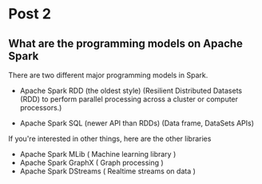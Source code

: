 # Post 2

## What are the programming models on Apache Spark

There are two different major programming models in Spark.

- Apache Spark RDD (the oldest style) (Resilient Distributed Datasets (RDD) to perform parallel processing across a cluster or computer processors.) 

- Apache Spark SQL (newer API than RDDs) (Data frame, DataSets APIs)

If you're interested in other things, here are the other libraries

- Apache Spark MLib ( Machine learning library )
- Apache Spark GraphX ( Graph processing )
- Apache Spark DStreams ( Realtime streams on data )
